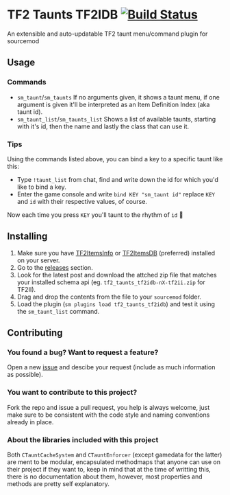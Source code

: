﻿# TF2 Taunts TF2IDB [![Build Status](https://travis-ci.org/fakuivan/TF2-Taunts-TF2IDB.svg?branch=master)](https://travis-ci.org/fakuivan/TF2-Taunts-TF2IDB)
An extensible and auto-updatable TF2 taunt menu/command plugin for sourcemod

## Usage
### Commands
* ``sm_taunt``/``sm_taunts`` If no arguments given, it shows a taunt menu, if one argument is given it'll be interpreted as an Item Definition Index (aka taunt id).
* ``sm_taunt_list``/``sm_taunts_list`` Shows a list of available taunts, starting with it's id, then the name and lastly the class that can use it.

### Tips
Using the commands listed above, you can bind a key to a specific taunt like this:
* Type ``!taunt_list`` from chat, find and write down the id for which you'd like to bind a key.
* Enter the game console and write ``bind KEY "sm_taunt id"`` replace ``KEY`` and ``id`` with their respective values, of course.

Now each time you press ``KEY`` you'll taunt to the rhythm of ``id`` 💃

## Installing

1. Make sure you have [TF2ItemsInfo](https://github.com/chauffer/tf2itemsinfo) or [TF2ItemsDB](https://forums.alliedmods.net/showthread.php?t=255885) (preferred) installed on your server.
2. Go to the [releases](https://github.com/fakuivan/TF2-Taunts-TF2IDB/releases) section.
2. Look for the latest post and download the attched zip file that matches your installed schema api (eg. ``tf2_taunts_tf2idb-nX-tf2ii.zip`` for TF2II).
3. Drag and drop the contents from the file to your ``sourcemod`` folder.
4. Load the plugin (``sm plugins load tf2_taunts_tf2idb``) and test it using the ``sm_taunt_list`` command.

## Contributing

### You found a bug? Want to request a feature?

Open a new [issue](https://github.com/fakuivan/TF2-Taunts-TF2IDB/issues) and descibe your request (include as much information as possible).

### You want to contribute to this project?

Fork the repo and issue a pull request, you help is always welcome, just make sure to be consistent with the code style and naming conventions already in place.

### About the libraries included with this project

Both ``CTauntCacheSystem`` and ``CTauntEnforcer`` (except gamedata for the latter) are ment to be modular, encapsulated methodmaps that anyone can use on their project if they want to, keep in mind that at the time of writting this, there is no documentation about them, however, most properties and methods are pretty self explanatory.
